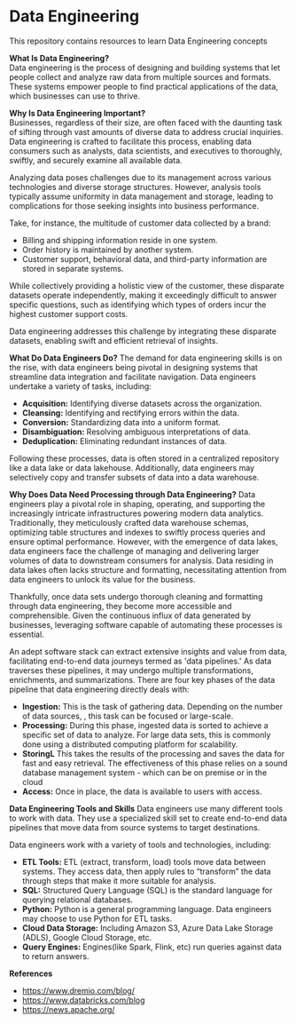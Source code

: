 # Data Engineering

This repository contains resources to learn Data Engineering concepts

**What Is Data Engineering?**
<br/>Data engineering is the process of designing and building systems that let people collect and analyze raw data from multiple sources and formats. These systems empower people to find practical applications of the data, which businesses can use to thrive.
<!--- Diagram-->

**Why Is Data Engineering Important?**
<br/>Businesses, regardless of their size, are often faced with the daunting task of sifting through vast amounts of diverse data to address crucial inquiries. Data engineering is crafted to facilitate this process, enabling data consumers such as analysts, data scientists, and executives to thoroughly, swiftly, and securely examine all available data.

Analyzing data poses challenges due to its management across various technologies and diverse storage structures. However, analysis tools typically assume uniformity in data management and storage, leading to complications for those seeking insights into business performance.

Take, for instance, the multitude of customer data collected by a brand:

- Billing and shipping information reside in one system.
- Order history is maintained by another system.
- Customer support, behavioral data, and third-party information are stored in separate systems.

While collectively providing a holistic view of the customer, these disparate datasets operate independently, making it exceedingly difficult to answer specific questions, such as identifying which types of orders incur the highest customer support costs.

Data engineering addresses this challenge by integrating these disparate datasets, enabling swift and efficient retrieval of insights.

**What Do Data Engineers Do?**
The demand for data engineering skills is on the rise, with data engineers being pivotal in designing systems that streamline data integration and facilitate navigation. Data engineers undertake a variety of tasks, including:

- **Acquisition:** Identifying diverse datasets across the organization.
- **Cleansing:** Identifying and rectifying errors within the data.
- **Conversion:** Standardizing data into a uniform format.
- **Disambiguation:** Resolving ambiguous interpretations of data.
- **Deduplication:** Eliminating redundant instances of data.

Following these processes, data is often stored in a centralized repository like a data lake or data lakehouse. Additionally, data engineers may selectively copy and transfer subsets of data into a data warehouse.

**Why Does Data Need Processing through Data Engineering?**
Data engineers play a pivotal role in shaping, operating, and supporting the increasingly intricate infrastructures powering modern data analytics. Traditionally, they meticulously crafted data warehouse schemas, optimizing table structures and indexes to swiftly process queries and ensure optimal performance. However, with the emergence of data lakes, data engineers face the challenge of managing and delivering larger volumes of data to downstream consumers for analysis. Data residing in data lakes often lacks structure and formatting, necessitating attention from data engineers to unlock its value for the business.

Thankfully, once data sets undergo thorough cleaning and formatting through data engineering, they become more accessible and comprehensible. Given the continuous influx of data generated by businesses, leveraging software capable of automating these processes is essential.

An adept software stack can extract extensive insights and value from data, facilitating end-to-end data journeys termed as 'data pipelines.' As data traverses these pipelines, it may undergo multiple transformations, enrichments, and summarizations. There are four key phases of the data pipeline that data engineering directly deals with:

- **Ingestion:** This is the task of gathering data. Depending on the number of data sources, , this task can be focused or large-scale.
- **Processing:** During this phase, ingested data is sorted to achieve a specific set of data to analyze.  For large data sets, this is commonly done using a distributed computing platform for scalability.
- **StoringL** This takes the results of the processing and saves the data for fast and easy retrieval. The effectiveness of this phase relies on a sound database management system - which can be on premise or in the cloud
- **Access:** Once in place, the data is available to users with access.  

**Data Engineering Tools and Skills**
Data engineers use many different tools to work with data. They use a specialized skill set to create end-to-end data pipelines that move data from source systems to target destinations.

Data engineers work with a variety of tools and technologies, including:

- **ETL Tools:** ETL (extract, transform, load) tools move data between systems. They access data, then apply rules to “transform” the data through steps that make it more suitable for analysis.
- **SQL:** Structured Query Language (SQL) is the standard language for querying relational databases.
- **Python:** Python is a general programming language. Data engineers may choose to use Python for ETL tasks.
- **Cloud Data Storage:** Including Amazon S3, Azure Data Lake Storage (ADLS), Google Cloud Storage, etc.
- **Query Engines:** Engines(like Spark, Flink, etc) run queries against data to return answers.

**References**
- https://www.dremio.com/blog/
- https://www.databricks.com/blog
- https://news.apache.org/
